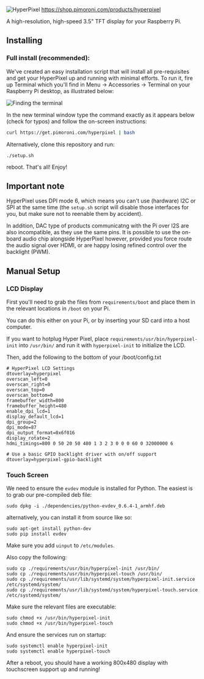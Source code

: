 ![HyperPixel](https://ci6.googleusercontent.com/proxy/YfpDcYSZFXtvv1LQvBIXDtw6FxcszF5TjyhccIQHJGkMGMoEGhPKsX99aFiLl7Ktj13uP6MotUZTroGpkaCQ_bvAYkEa9yt6EXYCE5IG8XOjdZDZvC7eOkdljnwDpWjn20xakMVj__3ktnf8AKg9oPtRSTU7TmNkin670P8=s0-d-e1-ft#https://gallery.mailchimp.com/96bc28d6ec83869a3f0b79a62/images/bfd012fb-9ad5-4fc8-9d9c-9c66a9ecb80d.png)
https://shop.pimoroni.com/products/hyperpixel

A high-resolution, high-speed 3.5" TFT display for your Raspberry Pi.

## Installing

### Full install (recommended):

We've created an easy installation script that will install all pre-requisites and get your HyperPixel up and running with minimal efforts. To run it, fire up Terminal which you'll find in Menu -> Accessories -> Terminal
on your Raspberry Pi desktop, as illustrated below:

![Finding the terminal](http://get.pimoroni.com/resources/github-repo-terminal.png)

In the new terminal window type the command exactly as it appears below (check for typos) and follow the on-screen instructions:

```bash
curl https://get.pimoroni.com/hyperpixel | bash
```

Alternatively, clone this repository and run:

```
./setup.sh
```

reboot. That's all! Enjoy!

## Important note

HyperPixel uses DPI mode 6, which means you can't use (hardware) I2C or SPI at the same time (the `setup.sh` script will disable those interfaces for you, but make sure not to reenable them by accident).

In addition, DAC type of products communicatng with the Pi over I2S are also incompatible, as they use the same pins. It is possible to use the on-board audio chip alongside HyperPixel however, provided you force route the audio signal over HDMI, or are happy losing refined control over the backlight (PWM).

## Manual Setup

### LCD Display

First you'll need to grab the files from `requirements/boot` and place them in the relevant locations in `/boot` on your Pi.

You can do this either on your Pi, or by inserting your SD card into a host computer.

If you want to hotplug Hyper Pixel, place `requirements/usr/bin/hyperpixel-init` into `/usr/bin/` and run it with `hyperpixel-init` to initialize the LCD.

Then, add the following to the bottom of your /boot/config.txt

```
# HyperPixel LCD Settings
dtoverlay=hyperpixel
overscan_left=0
overscan_right=0
overscan_top=0
overscan_bottom=0
framebuffer_width=800
framebuffer_height=480
enable_dpi_lcd=1
display_default_lcd=1
dpi_group=2
dpi_mode=87
dpi_output_format=0x6f016
display_rotate=2
hdmi_timings=800 0 50 20 50 480 1 3 2 3 0 0 0 60 0 32000000 6

# Use a basic GPIO backlight driver with on/off support
dtoverlay=hyperpixel-gpio-backlight
```

### Touch Screen

We need to ensure the `evdev` module is installed for Python. The easiest is to grab our pre-compiled deb file:

```
sudo dpkg -i ./dependencies/python-evdev_0.6.4-1_armhf.deb
```

alternatively, you can install it from source like so:

```
sudo apt-get install python-dev
sudo pip install evdev
```

Make sure you add `uinput` to `/etc/modules`.

Also copy the following:

```
sudo cp ./requirements/usr/bin/hyperpixel-init /usr/bin/
sudo cp ./requirements/usr/bin/hyperpixel-touch /usr/bin/
sudo cp ./requirements/usr/lib/systemd/system/hyperpixel-init.service /etc/systemd/system/
sudo cp ./requirements/usr/lib/systemd/system/hyperpixel-touch.service /etc/systemd/system/
```

Make sure the relevant files are executable:

```
sudo chmod +x /usr/bin/hyperpixel-init
sudo chmod +x /usr/bin/hyperpixel-touch
```

And ensure the services run on startup:

```
sudo systemctl enable hyperpixel-init
sudo systemctl enable hyperpixel-touch
```

After a reboot, you should have a working 800x480 display with touchscreen support up and running!
